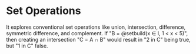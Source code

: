 # Set Operations
It explores conventional set operations like union, intersection, difference, symmetric difference, and complement. If "B = @setbuild(x ∈ I, 1 < x < 5)", then creating an intersection "C = A ∩ B" would result in "2 in C" being true, but "1 in C" false.
